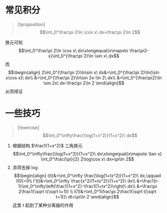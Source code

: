 # 常见积分

> [!proposition]
> $$\int_0^\frac\pi 2\ln \cos x\ dx=\frac\pi 2\ln 2$$

换元可知
$$\int_0^\frac\pi 2\ln \cos x\ dx\xlongequal{x\mapsto \frac\pi2-x}\int_0^{\frac\pi 2}\ln \sin x\ dx$$
而
$$\begin{align}
2\int_0^{\frac\pi 2}\ln\sin x\ dx&=\int_0^{\frac\pi 2}\ln(\sin x\cos x)\ dx\\
&=\int_0^{\frac\pi 2}\ln\sin 2x-\ln 2\ dx\\
&=\int_0^{\frac\pi2}\ln \sin 2x\ dx-\frac\pi 2\ln 2
\end{align}$$
从而得证

# 一些技巧

> [!exercise]
> $$\int_0^\infty\frac{\log(1+x^2)}{1+x^2}\ dx$$

1. 根据结构 $\frac1{1+x^2}$ 三角换元
$$\int_0^\infty\frac{\log(1+x^2)}{1+x^2}\ dx\xlongequal{x\mapsto \tan x}
\int_0^\frac{\pi}{2} 2\log\cos x\ dx=\pi\ln 2$$
2. 添项去掉 $\log$
$$\begin{align}
I(t)&=\int_0^\infty \frac{\log(1+tx^2)}{1+x^2}\ dx,\qquad I(0)=0\\
I'(t)&=\int_0^\infty \frac{x^2/(1+tx^2)}{1+x^2}\ dx\\
&=\frac1{t-1}\int_0^\infty\left(\frac1{1+x^2}-\frac1{1+tx^2}\right)\ dx\\
&=\frac\pi 2\frac1{\sqrt t(\sqrt t+1)}
\\
I(1)&=\int_0^1\frac\pi 2\frac1{\sqrt t(\sqrt t+1)}\ dt=\pi\ln 2
\end{align}$$
这里 $t$ 起到了某种分离器的作用